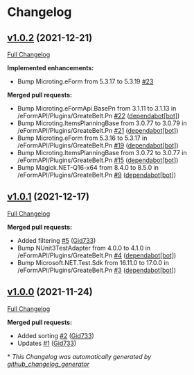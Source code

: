 # Changelog

## [v1.0.2](https://github.com/microting/eform-angular-greate-belt-plugin/tree/v1.0.2) (2021-12-21)

[Full Changelog](https://github.com/microting/eform-angular-greate-belt-plugin/compare/v1.0.1...v1.0.2)

**Implemented enhancements:**

- Bump Microting.eForm from 5.3.17 to 5.3.19 [\#23](https://github.com/microting/eform-angular-greate-belt-plugin/issues/23)

**Merged pull requests:**

- Bump Microting.eFormApi.BasePn from 3.1.11 to 3.1.13 in /eFormAPI/Plugins/GreateBelt.Pn [\#22](https://github.com/microting/eform-angular-greate-belt-plugin/pull/22) ([dependabot[bot]](https://github.com/apps/dependabot))
- Bump Microting.ItemsPlanningBase from 3.0.77 to 3.0.79 in /eFormAPI/Plugins/GreateBelt.Pn [\#21](https://github.com/microting/eform-angular-greate-belt-plugin/pull/21) ([dependabot[bot]](https://github.com/apps/dependabot))
- Bump Microting.eForm from 5.3.16 to 5.3.17 in /eFormAPI/Plugins/GreateBelt.Pn [\#19](https://github.com/microting/eform-angular-greate-belt-plugin/pull/19) ([dependabot[bot]](https://github.com/apps/dependabot))
- Bump Microting.ItemsPlanningBase from 3.0.72 to 3.0.77 in /eFormAPI/Plugins/GreateBelt.Pn [\#15](https://github.com/microting/eform-angular-greate-belt-plugin/pull/15) ([dependabot[bot]](https://github.com/apps/dependabot))
- Bump Magick.NET-Q16-x64 from 8.4.0 to 8.5.0 in /eFormAPI/Plugins/GreateBelt.Pn [\#9](https://github.com/microting/eform-angular-greate-belt-plugin/pull/9) ([dependabot[bot]](https://github.com/apps/dependabot))

## [v1.0.1](https://github.com/microting/eform-angular-greate-belt-plugin/tree/v1.0.1) (2021-12-17)

[Full Changelog](https://github.com/microting/eform-angular-greate-belt-plugin/compare/v1.0.0...v1.0.1)

**Merged pull requests:**

- Added filtering [\#5](https://github.com/microting/eform-angular-greate-belt-plugin/pull/5) ([Gid733](https://github.com/Gid733))
- Bump NUnit3TestAdapter from 4.0.0 to 4.1.0 in /eFormAPI/Plugins/GreateBelt.Pn [\#4](https://github.com/microting/eform-angular-greate-belt-plugin/pull/4) ([dependabot[bot]](https://github.com/apps/dependabot))
- Bump Microsoft.NET.Test.Sdk from 16.11.0 to 17.0.0 in /eFormAPI/Plugins/GreateBelt.Pn [\#3](https://github.com/microting/eform-angular-greate-belt-plugin/pull/3) ([dependabot[bot]](https://github.com/apps/dependabot))

## [v1.0.0](https://github.com/microting/eform-angular-greate-belt-plugin/tree/v1.0.0) (2021-11-24)

[Full Changelog](https://github.com/microting/eform-angular-greate-belt-plugin/compare/1441f0697ac338a62586766c7772604a42c1cc93...v1.0.0)

**Merged pull requests:**

- Added sorting [\#2](https://github.com/microting/eform-angular-greate-belt-plugin/pull/2) ([Gid733](https://github.com/Gid733))
- Updates [\#1](https://github.com/microting/eform-angular-greate-belt-plugin/pull/1) ([Gid733](https://github.com/Gid733))



\* *This Changelog was automatically generated by [github_changelog_generator](https://github.com/github-changelog-generator/github-changelog-generator)*
